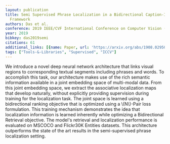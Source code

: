 ```yaml
---
layout: publication
title: Semi Supervised Phrase Localization in a Bidirectional Caption-Image Retrieval
  Framework
authors: Das et al.
conference: 2019 IEEE/CVF International Conference on Computer Vision (ICCV)
year: 2019
bibkey: das2019semi
citations: 61
additional_links: [{name: Paper, url: 'https://arxiv.org/abs/1908.02950'}]
tags: ["Tools-&-Libraries", "Supervised", "ICCV"]
---
```

We introduce a novel deep neural network architecture that links visual
regions to corresponding textual segments including phrases and words. To
accomplish this task, our architecture makes use of the rich semantic
information available in a joint embedding space of multi-modal data. From this
joint embedding space, we extract the associative localization maps that
develop naturally, without explicitly providing supervision during training for
the localization task. The joint space is learned using a bidirectional ranking
objective that is optimized using a \\(N\\)-Pair loss formulation. This training
mechanism demonstrates the idea that localization information is learned
inherently while optimizing a Bidirectional Retrieval objective. The model's
retrieval and localization performance is evaluated on MSCOCO and Flickr30K
Entities datasets. This architecture outperforms the state of the art results
in the semi-supervised phrase localization setting.